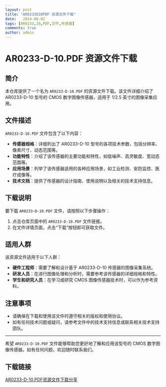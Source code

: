 ```yaml
---
layout: post
title: "AR0233D10PDF 资源文件下载"
date:   2024-06-02
tags: [AR0233,10,PDF,文件,传感器]
comments: true
author: admin
---
```

# AR0233-D-10.PDF 资源文件下载

## 简介

本仓库提供了一个名为 `AR0233-D-10.PDF` 的资源文件下载。该文件详细介绍了 AR0233-D-10 型号的 CMOS 数字图像传感器，适用于 1/2.5 英寸的图像采集应用。

## 文件描述

`AR0233-D-10.PDF` 文件包含了以下内容：

- **传感器规格**：详细列出了 AR0233-D-10 型号的各项技术参数，包括分辨率、像素尺寸、动态范围等。
- **功能特性**：介绍了该传感器的主要功能和特性，如低噪声、高灵敏度、宽动态范围等。
- **应用场景**：列举了该传感器适用的各种应用场景，如工业检测、安防监控、医疗成像等。
- **技术文档**：提供了传感器的设计指南、使用说明以及相关的技术支持信息。

## 下载说明

要下载 `AR0233-D-10.PDF` 文件，请按照以下步骤操作：

1. 点击仓库页面中的 `AR0233-D-10.PDF` 文件链接。
2. 在文件详情页面，点击“下载”按钮即可获取文件。

## 适用人群

该资源文件适用于以下人群：

- **硬件工程师**：需要了解和设计基于 AR0233-D-10 传感器的图像采集系统。
- **研发人员**：在进行图像处理和分析时，需要参考该传感器的详细规格和特性。
- **学生和研究人员**：在学习或研究 CMOS 图像传感器技术时，可以作为参考资料。

## 注意事项

- 请确保在下载和使用该文件时遵守相关的版权和使用协议。
- 如有任何技术问题或疑问，请参考文件中的技术支持信息或联系相关技术支持团队。

---

希望 `AR0233-D-10.PDF` 文件能够帮助您更好地了解和应用该型号的 CMOS 数字图像传感器。如有任何问题，欢迎随时联系我们。

## 下载链接

[AR0233-D-10.PDF资源文件下载分享](https://pan.quark.cn/s/b2189c750bfc)